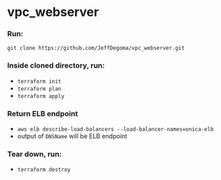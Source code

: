 # vpc_webserver

### Run:
`git clone https://github.com/JeffDegoma/vpc_webserver.git`

### Inside cloned directory, run:
- `terraform init`
- `terraform plan`
- `terraform apply`

### Return ELB endpoint
- `aws elb describe-load-balancers --load-balancer-names=onica-elb`
- output of `DNSName` will be ELB endpoint

### Tear down, run:
- `terraform destroy` 
